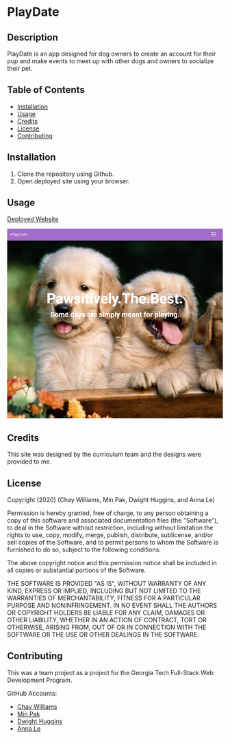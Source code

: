 # PlayDate

## Description

PlayDate is an app designed for dog owners to create an account for their pup and make events to meet up with other dogs and owners to socialize their pet.

## Table of Contents

- [Installation](#installation)
- [Usage](#usage)
- [Credits](#credits)
- [License](#license)
- [Contributing](#contributing)

## Installation

1. Clone the repository using Github.
2. Open deployed site using your browser. 

## Usage

[Deployed Website](https://gt-play-date.herokuapp.com/)

![PlayDate Website](./client/src/assets/images/homepage.png)

## Credits

This site was designed by the curriculum team and the designs were provided to me.

## License

Copyright (2020) (Chay Williams, Min Pak, Dwight Huggins, and Anna Le)

Permission is hereby granted, free of charge, to any person obtaining a copy of this software and associated documentation files (the "Software"), to deal in the Software without restriction, including without limitation the rights to use, copy, modify, merge, publish, distribute, sublicense, and/or sell copies of the Software, and to permit persons to whom the Software is furnished to do so, subject to the following conditions:

The above copyright notice and this permission notice shall be included in all copies or substantial portions of the Software.

THE SOFTWARE IS PROVIDED "AS IS", WITHOUT WARRANTY OF ANY KIND, EXPRESS OR IMPLIED, INCLUDING BUT NOT LIMITED TO THE WARRANTIES OF MERCHANTABILITY, FITNESS FOR A PARTICULAR PURPOSE AND NONINFRINGEMENT. IN NO EVENT SHALL THE AUTHORS OR COPYRIGHT HOLDERS BE LIABLE FOR ANY CLAIM, DAMAGES OR OTHER LIABILITY, WHETHER IN AN ACTION OF CONTRACT, TORT OR OTHERWISE, ARISING FROM, OUT OF OR IN CONNECTION WITH THE SOFTWARE OR THE USE OR OTHER DEALINGS IN THE SOFTWARE.


## Contributing

This was a team project as a project for the Georgia Tech Full-Stack Web Development Program. 

GitHub Accounts:
- [Chay Williams](https://github.com/Chayvw)
- [Min Pak](https://github.com/pakmk)
- [Dwight Huggins](https://github.com/phuonganhle0312)
- [Anna Le](https://github.com/DwightHuggins)